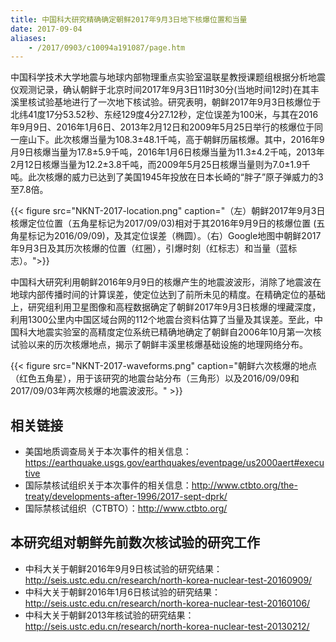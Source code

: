 ```yaml
---
title: 中国科大研究精确确定朝鲜2017年9月3日地下核爆位置和当量
date: 2017-09-04
aliases:
    - /2017/0903/c10094a191087/page.htm
---
```


中国科学技术大学地震与地球内部物理重点实验室温联星教授课题组根据分析地震仪观测记录，确认朝鲜于北京时间2017年9月3日11时30分(当地时间12时)在其丰溪里核试验基地进行了一次地下核试验。研究表明，朝鲜2017年9月3日核爆位于北纬41度17分53.52秒、东经129度4分27.12秒，定位误差为100米，与其在2016年9月9日、2016年1月6日、2013年2月12日和2009年5月25日举行的核爆位于同一座山下。此次核爆当量为108.3±48.1千吨，高于朝鲜历届核爆。其中，2016年9月9日核爆当量为17.8±5.9千吨，2016年1月6日核爆当量为11.3±4.2千吨，2013年2月12日核爆当量为12.2±3.8千吨，而2009年5月25日核爆当量则为7.0±1.9千吨。此次核爆的威力已达到了美国1945年投放在日本长崎的“胖子”原子弹威力的3至7.8倍。

{{< figure src="NKNT-2017-location.png" caption="（左）朝鲜2017年9月3日核爆定位位置（五角星标记为2017/09/03)相对于其2016年9月9日的核爆位置 (五角星标记为2016/09/09)，及其定位误差（椭圆）。（右）Google地图中朝鲜2017年9月3日及其历次核爆的位置（红圈），引爆时刻（红标志）和当量（蓝标志）。">}}


中国科大研究利用朝鲜2016年9月9日的核爆产生的地震波波形，消除了地震波在地球内部传播时间的计算误差，使定位达到了前所未见的精度。在精确定位的基础上，研究组利用卫星图像和高程数据确定了朝鲜2017年9月3日核爆的埋藏深度，利用1300公里内中国区域台网的112个地震台资料估算了当量及其误差。至此，中国科大地震实验室的高精度定位系统已精确地确定了朝鲜自2006年10月第一次核试验以来的历次核爆地点，揭示了朝鲜丰溪里核爆基础设施的地理网络分布。

{{< figure src="NKNT-2017-waveforms.png" caption="朝鲜六次核爆的地点（红色五角星），用于该研究的地震台站分布（三角形）以及2016/09/09和2017/09/03年两次核爆的地震波波形。" >}}

## 相关链接


- 美国地质调查局关于本次事件的相关信息：https://earthquake.usgs.gov/earthquakes/eventpage/us2000aert#executive
- 国际禁核试组织关于本次事件的相关信息：http://www.ctbto.org/the-treaty/developments-after-1996/2017-sept-dprk/
- 国际禁核试组织（CTBTO）：http://www.ctbto.org/

## 本研究组对朝鲜先前数次核试验的研究工作

- 中科大关于朝鲜2016年9月9日核试验的研究结果：http://seis.ustc.edu.cn/research/north-korea-nuclear-test-20160909/
- 中科大关于朝鲜2016年1月6日核试验的研究结果：http://seis.ustc.edu.cn/research/north-korea-nuclear-test-20160106/
- 中科大关于朝鲜2013年核试验的研究结果：http://seis.ustc.edu.cn/research/north-korea-nuclear-test-20130212/
